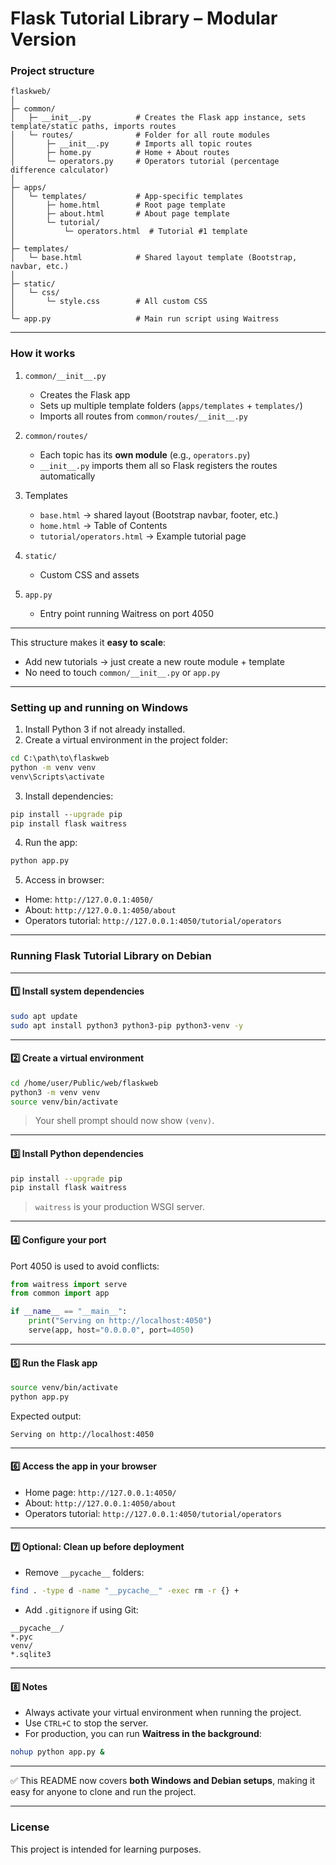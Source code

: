 # **Flask Tutorial Library – Modular Version**

### **Project structure**

```
flaskweb/
│
├─ common/              
│   ├─ __init__.py          # Creates the Flask app instance, sets template/static paths, imports routes
│   └─ routes/              # Folder for all route modules
│       ├─ __init__.py      # Imports all topic routes
│       ├─ home.py          # Home + About routes
│       └─ operators.py     # Operators tutorial (percentage difference calculator)
│
├─ apps/                  
│   └─ templates/           # App-specific templates
│       ├─ home.html        # Root page template
│       ├─ about.html       # About page template
│       └─ tutorial/
│           └─ operators.html  # Tutorial #1 template
│
├─ templates/           
│   └─ base.html            # Shared layout template (Bootstrap, navbar, etc.)
│
├─ static/              
│   └─ css/
│       └─ style.css        # All custom CSS
│
└─ app.py                   # Main run script using Waitress
```

---

### **How it works**

1. `common/__init__.py`

   * Creates the Flask app
   * Sets up multiple template folders (`apps/templates` + `templates/`)
   * Imports all routes from `common/routes/__init__.py`

2. `common/routes/`

   * Each topic has its **own module** (e.g., `operators.py`)
   * `__init__.py` imports them all so Flask registers the routes automatically

3. Templates

   * `base.html` → shared layout (Bootstrap navbar, footer, etc.)
   * `home.html` → Table of Contents
   * `tutorial/operators.html` → Example tutorial page

4. `static/`

   * Custom CSS and assets

5. `app.py`

   * Entry point running Waitress on port 4050

---

This structure makes it **easy to scale**:

* Add new tutorials → just create a new route module + template
* No need to touch `common/__init__.py` or `app.py`

---

### **Setting up and running on Windows**

1. Install Python 3 if not already installed.
2. Create a virtual environment in the project folder:

```cmd
cd C:\path\to\flaskweb
python -m venv venv
venv\Scripts\activate
```

3. Install dependencies:

```cmd
pip install --upgrade pip
pip install flask waitress
```

4. Run the app:

```cmd
python app.py
```

5. Access in browser:

* Home: `http://127.0.0.1:4050/`
* About: `http://127.0.0.1:4050/about`
* Operators tutorial: `http://127.0.0.1:4050/tutorial/operators`

---

### **Running Flask Tutorial Library on Debian**

---

#### **1️⃣ Install system dependencies**

```bash
sudo apt update
sudo apt install python3 python3-pip python3-venv -y
```

---

#### **2️⃣ Create a virtual environment**

```bash
cd /home/user/Public/web/flaskweb
python3 -m venv venv
source venv/bin/activate
```

> Your shell prompt should now show `(venv)`.

---

#### **3️⃣ Install Python dependencies**

```bash
pip install --upgrade pip
pip install flask waitress
```

> `waitress` is your production WSGI server.

---

#### **4️⃣ Configure your port**

Port 4050 is used to avoid conflicts:

```python
from waitress import serve
from common import app

if __name__ == "__main__":
    print("Serving on http://localhost:4050")
    serve(app, host="0.0.0.0", port=4050)
```

---

#### **5️⃣ Run the Flask app**

```bash
source venv/bin/activate
python app.py
```

Expected output:

```
Serving on http://localhost:4050
```

---

#### **6️⃣ Access the app in your browser**

* Home page: `http://127.0.0.1:4050/`
* About: `http://127.0.0.1:4050/about`
* Operators tutorial: `http://127.0.0.1:4050/tutorial/operators`

---

#### **7️⃣ Optional: Clean up before deployment**

* Remove `__pycache__` folders:

```bash
find . -type d -name "__pycache__" -exec rm -r {} +
```

* Add `.gitignore` if using Git:

```
__pycache__/
*.pyc
venv/
*.sqlite3
```

---

#### **8️⃣ Notes**

* Always activate your virtual environment when running the project.
* Use `CTRL+C` to stop the server.
* For production, you can run **Waitress in the background**:

```bash
nohup python app.py &
```

---

✅ This README now covers **both Windows and Debian setups**, making it easy for anyone to clone and run the project.

---

### License

This project is intended for learning purposes.
